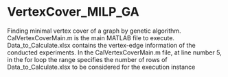 # VertexCover_MILP_GA
Finding minimal vertex cover of a graph by genetic algorithm.
CalVertexCoverMain.m is the main MATLAB file to execute.
Data_to_Calculate.xlsx contains the vertex-edge information of the conducted experiments.
In the CalVertexCoverMain.m file, at line number 5, in the for loop the range specifies the number of rows of Data_to_Calculate.xlsx to be considered for the execution instance
